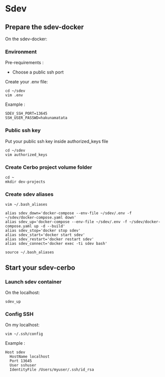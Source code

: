 # Sdev

## Prepare the sdev-docker

On the sdev-docker:


### Environment
Pre-requirements : 
- Choose a public ssh port

Create your .env file:
```
cd ~/sdev
vim .env
```

Example :
```
SDEV_SSH_PORT=13645
SSH_USER_PASSWD=hakunamatata
```

### Public ssh key
Put your public ssh key inside authorized_keys file

```
cd ~/sdev
vim authorized_keys
```

### Create Cerbo project volume folder
```
cd ~
mkdir dev-projects
```

### Create sdev aliases
```
vim ~/.bash_aliases
```
```
alias sdev_down='docker-compose --env-file ~/sdev/.env -f ~/sdev/docker-compose.yaml down'
alias sdev_up='docker-compose --env-file ~/sdev/.env -f ~/sdev/docker-compose.yaml up -d --build'
alias sdev_stop='docker stop sdev'
alias sdev_start='docker start sdev'
alias sdev_restart='docker restart sdev'
alias sdev_connect='docker exec -ti sdev bash'
```
```
source ~/.bash_aliases
```

## Start your sdev-cerbo

### Launch sdev container

On the localhost:
```
sdev_up
```

### Config SSH
On my localhost:

```
vim ~/.ssh/config
```

Example :
```
Host sdev
  HostName localhost
  Port 13645
  User sshuser
  IdentityFile /Users/myuser/.ssh/id_rsa
```